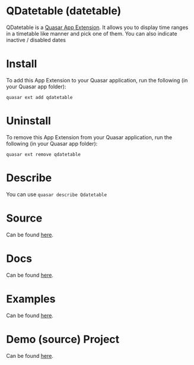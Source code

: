 QDatetable (datetable)
===

QDatetable is a [Quasar App Extension](https://quasar.dev/app-extensions/introduction). It allows you to display time ranges in a timetable like manner and pick one of them.
You can also indicate inactive / disabled dates

# Install

To add this App Extension to your Quasar application, run the following (in your Quasar app folder):

```
quasar ext add qdatetable
```

# Uninstall

To remove this App Extension from your Quasar application, run the following (in your Quasar app folder):

```
quasar ext remove qdatetable
```

# Describe

You can use `quasar describe Qdatetable`

# Source

Can be found [here](https://github.com/ewol123/app-extension-qdatetable/).

# Docs

Can be found [here](https://qdatetable.now.sh).

# Examples

Can be found [here](https://qdatetable.now.sh/example).

# Demo (source) Project

Can be found [here](https://github.com/ewol123/app-extension-qdatetable/tree/master/demo).
